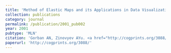 ```yaml
---
title: 'Method of Elastic Maps and its Applications in Data Visualization and Data Modeling'
collection: publications
category: journal
permalink: /publication/2001_pub002
year: 2001
pubtype: 'MLN'
citation: 'Gorban AN, Zinovyev AYu. <a href="http://cogprints.org/3088/">Method of Elastic Maps and its Applications in Data Visualization and Data Modeling</a>. 2001. <i>International Journal of Computing Anticipatory Systems, CHAOS</i> 12, 353-369'
paperurl: 'http://cogprints.org/3088/'
---
```

